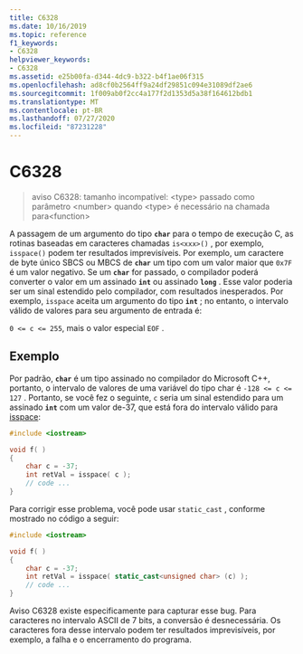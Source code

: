 ```yaml
---
title: C6328
ms.date: 10/16/2019
ms.topic: reference
f1_keywords:
- C6328
helpviewer_keywords:
- C6328
ms.assetid: e25b00fa-d344-4dc9-b322-b4f1ae06f315
ms.openlocfilehash: ad8cf0b2564ff9a24df29851c094e31089df2ae6
ms.sourcegitcommit: 1f009ab0f2cc4a177f2d1353d5a38f164612bdb1
ms.translationtype: MT
ms.contentlocale: pt-BR
ms.lasthandoff: 07/27/2020
ms.locfileid: "87231228"
---
```

# <a name="c6328"></a>C6328

> aviso C6328: tamanho incompatível: \<type> passado como parâmetro \<number> quando \<type> é necessário na chamada para\<function>

A passagem de um argumento do tipo **`char`** para o tempo de execução C, as rotinas baseadas em caracteres chamadas `is<xxx>()` , por exemplo, `isspace()` podem ter resultados imprevisíveis. Por exemplo, um caractere de byte único SBCS ou MBCS de **`char`** um tipo com um valor maior que `0x7F` é um valor negativo. Se um **`char`** for passado, o compilador poderá converter o valor em um assinado **`int`** ou assinado **`long`** . Esse valor poderia ser um sinal estendido pelo compilador, com resultados inesperados. Por exemplo, `isspace` aceita um argumento do tipo **`int`** ; no entanto, o intervalo válido de valores para seu argumento de entrada é:

`0 <= c <= 255`, mais o valor especial `EOF` .

## <a name="example"></a>Exemplo

Por padrão, **`char`** é um tipo assinado no compilador do Microsoft C++, portanto, o intervalo de valores de uma variável do tipo char é `-128 <= c <= 127` . Portanto, se você fez o seguinte, `c` seria um sinal estendido para um assinado **`int`** com um valor de-37, que está fora do intervalo válido para [isspace](/cpp/standard-library/locale-functions#isspace):

```cpp
#include <iostream>

void f( )
{
    char c = -37;
    int retVal = isspace( c );
    // code ...
}
```

Para corrigir esse problema, você pode usar `static_cast` , conforme mostrado no código a seguir:

```cpp
#include <iostream>

void f( )
{
    char c = -37;
    int retVal = isspace( static_cast<unsigned char> (c) );
    // code ...
}
```

Aviso C6328 existe especificamente para capturar esse bug. Para caracteres no intervalo ASCII de 7 bits, a conversão é desnecessária. Os caracteres fora desse intervalo podem ter resultados imprevisíveis, por exemplo, a falha e o encerramento do programa.
